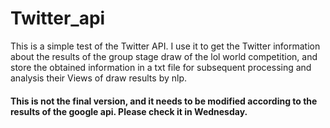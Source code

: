 # Twitter_api
 This is a simple test of the Twitter API. I use it to get the Twitter information about the results of the group stage draw of the lol world competition, and store the obtained information in a txt file for subsequent processing and analysis their Views of draw results by nlp.

#### This is not the final version, and it needs to be modified according to the results of the google api. Please check it in Wednesday.
